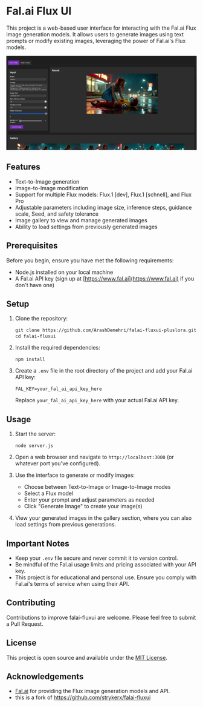 # Fal.ai Flux UI

This project is a web-based user interface for interacting with the Fal.ai Flux image generation models. It allows users to generate images using text prompts or modify existing images, leveraging the power of Fal.ai's Flux models.

![Fal.ai Flux UI Preview](assets/preview.png)

## Features

- Text-to-Image generation
- Image-to-Image modification
- Support for multiple Flux models: Flux.1 [dev], Flux.1 [schnell], and Flux Pro
- Adjustable parameters including image size, inference steps, guidance scale, Seed, and safety tolerance
- Image gallery to view and manage generated images
- Ability to load settings from previously generated images

## Prerequisites

Before you begin, ensure you have met the following requirements:

- Node.js installed on your local machine
- A Fal.ai API key (sign up at [https://www.fal.ai](https://www.fal.ai) if you don't have one)

## Setup

1. Clone the repository:
   ```
   git clone https://github.com/ArashDemehri/falai-fluxui-pluslora.git
   cd falai-fluxui
   ```

2. Install the required dependencies:
   ```
   npm install
   ```

3. Create a `.env` file in the root directory of the project and add your Fal.ai API key:
   ```
   FAL_KEY=your_fal_ai_api_key_here
   ```

   Replace `your_fal_ai_api_key_here` with your actual Fal.ai API key.

## Usage

1. Start the server:
   ```
   node server.js
   ```

2. Open a web browser and navigate to `http://localhost:3000` (or whatever port you've configured).

3. Use the interface to generate or modify images:
   - Choose between Text-to-Image or Image-to-Image modes
   - Select a Flux model
   - Enter your prompt and adjust parameters as needed
   - Click "Generate Image" to create your image(s)

4. View your generated images in the gallery section, where you can also load settings from previous generations.

## Important Notes

- Keep your `.env` file secure and never commit it to version control.
- Be mindful of the Fal.ai usage limits and pricing associated with your API key.
- This project is for educational and personal use. Ensure you comply with Fal.ai's terms of service when using their API.

## Contributing

Contributions to improve falai-fluxui are welcome. Please feel free to submit a Pull Request.

## License

This project is open source and available under the [MIT License](LICENSE).

## Acknowledgements

- [Fal.ai](https://www.fal.ai) for providing the Flux image generation models and API.
- this is a fork of https://github.com/strykerx/falai-fluxui 
